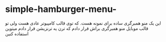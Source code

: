 # simple-hamburger-menu-
این یک منو همبرگری ساده برای نمونه هست. که توی قالب کامپیوتر عادی هست ولی تو قالب موبایل منو همبرگری براش قرار دادم که ترن یه ترنزیشن قرار دادم میتوین استفاده کنین
